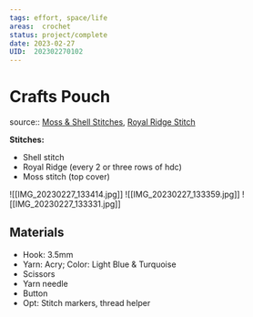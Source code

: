 ```yaml
---
tags: effort, space/life
areas:  crochet
status: project/complete
date: 2023-02-27
UID:  202302270102
---
```


# Crafts Pouch

source:: [Moss & Shell Stitches](https://youtu.be/e9ZWDs0k_FA), [Royal Ridge Stitch](https://youtu.be/h1CPoSQdDVM)

**Stitches:**
- Shell stitch
- Royal Ridge (every 2 or three rows of hdc)
- Moss stitch (top cover)

![[IMG_20230227_133414.jpg]]
![[IMG_20230227_133359.jpg]]
![[IMG_20230227_133331.jpg]]

## Materials
- Hook: 3.5mm
- Yarn: Acry; Color: Light Blue & Turquoise
- Scissors
- Yarn needle
- Button
- Opt: Stitch markers, thread helper